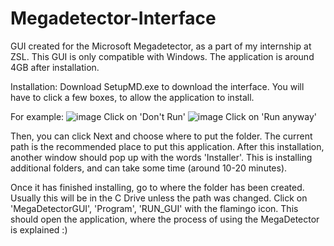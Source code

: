 # Megadetector-Interface
GUI created for the Microsoft Megadetector, as a part of my internship at ZSL.
This GUI is only compatible with Windows.
The application is around 4GB after installation.


Installation:
Download SetupMD.exe to download the interface. 
You will have to click a few boxes, to allow the application to install.


For example:
![image](https://user-images.githubusercontent.com/86857625/130882537-44bdb91d-a6dc-435f-9ed1-40b57e821ca3.png)
Click on 'Don't Run'
![image](https://user-images.githubusercontent.com/86857625/130882565-4846868d-bcca-481f-8248-c07592745045.png)
Click on 'Run anyway'

Then, you can click Next and choose where to put the folder. The current path is the recommended place to put this application.
After this installation, another window should pop up with the words 'Installer'. This is installing additional folders, and can take some time (around 10-20 minutes).

Once it has finished installing, go to where the folder has been created.
Usually this will be in the C Drive unless the path was changed. Click on 'MegaDetectorGUI', 'Program', 'RUN_GUI' with the flamingo icon. This should open the application, where the process of using the MegaDetector is explained :)


